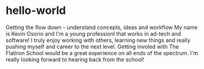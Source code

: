 # hello-world
Getting the flow down - understand concepts, ideas and workflow
My name is Kevin Osorio and I'm a young professionl that works in ad-tech and software!
I truly enjoy working with others, learning new things and really pushing myself and career to the next level. 
Getting involed with The Flatiron School would be a great experience on all ends of the spectrum. 
I'm really looking forward to hearing back from the school!
